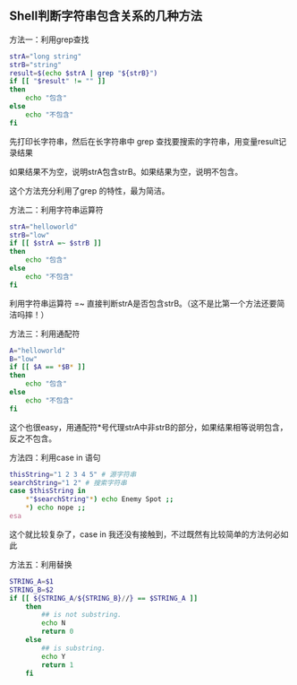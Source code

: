 ## Shell判断字符串包含关系的几种方法
方法一：利用grep查找

```sh
strA="long string"
strB="string"
result=$(echo $strA | grep "${strB}")
if [[ "$result" != "" ]]
then
    echo "包含"
else
    echo "不包含"
fi
```

先打印长字符串，然后在长字符串中 grep 查找要搜索的字符串，用变量result记录结果

如果结果不为空，说明strA包含strB。如果结果为空，说明不包含。

这个方法充分利用了grep 的特性，最为简洁。

方法二：利用字符串运算符

```sh
strA="helloworld"
strB="low"
if [[ $strA =~ $strB ]]
then
    echo "包含"
else
    echo "不包含"
fi
```

利用字符串运算符 =~ 直接判断strA是否包含strB。（这不是比第一个方法还要简洁吗摔！）

方法三：利用通配符

```sh
A="helloworld"
B="low"
if [[ $A == *$B* ]]
then
    echo "包含"
else
    echo "不包含"
fi
```

这个也很easy，用通配符\*号代理strA中非strB的部分，如果结果相等说明包含，反之不包含。

方法四：利用case in 语句

```sh
thisString="1 2 3 4 5" # 源字符串
searchString="1 2" # 搜索字符串
case $thisString in 
    *"$searchString"*) echo Enemy Spot ;;
    *) echo nope ;;
esa
```

这个就比较复杂了，case in 我还没有接触到，不过既然有比较简单的方法何必如此

方法五：利用替换

```sh
STRING_A=$1
STRING_B=$2
if [[ ${STRING_A/${STRING_B}//} == $STRING_A ]]
    then
        ## is not substring.
        echo N
        return 0
    else
        ## is substring.
        echo Y
        return 1
    fi
```